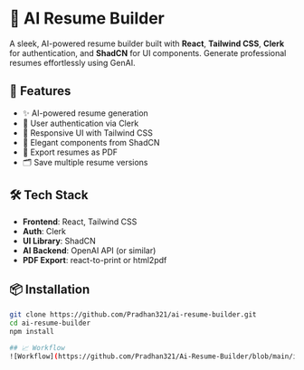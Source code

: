 # 🧠 AI Resume Builder

A sleek, AI-powered resume builder built with **React**, **Tailwind CSS**, **Clerk** for authentication, and **ShadCN** for UI components. Generate professional resumes effortlessly using GenAI.

## 🚀 Features

- ✨ AI-powered resume generation
- 🔐 User authentication via Clerk
- 🎨 Responsive UI with Tailwind CSS
- 🧩 Elegant components from ShadCN
- 📄 Export resumes as PDF
- 🗂️ Save multiple resume versions

## 🛠️ Tech Stack

- **Frontend**: React, Tailwind CSS
- **Auth**: Clerk
- **UI Library**: ShadCN
- **AI Backend**: OpenAI API (or similar)
- **PDF Export**: react-to-print or html2pdf

## 📦 Installation

```bash
git clone https://github.com/Pradhan321/ai-resume-builder.git
cd ai-resume-builder
npm install

## 📈 Workflow
![Workflow](https://github.com/Pradhan321/Ai-Resume-Builder/blob/main/image.png)

